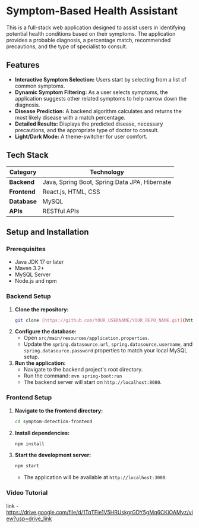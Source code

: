 # Symptom-Based Health Assistant

This is a full-stack web application designed to assist users in identifying potential health conditions based on their symptoms. The application provides a probable diagnosis, a percentage match, recommended precautions, and the type of specialist to consult.

## Features

-   **Interactive Symptom Selection:** Users start by selecting from a list of common symptoms.
-   **Dynamic Symptom Filtering:** As a user selects symptoms, the application suggests other related symptoms to help narrow down the diagnosis.
-   **Disease Prediction:** A backend algorithm calculates and returns the most likely disease with a match percentage.
-   **Detailed Results:** Displays the predicted disease, necessary precautions, and the appropriate type of doctor to consult.
-   **Light/Dark Mode:** A theme-switcher for user comfort.

## Tech Stack

| Category      | Technology                               	    |
| ------------- | --------------------------------------------- |
| **Backend**   | Java, Spring Boot, Spring Data JPA, Hibernate |
| **Frontend**  | React.js, HTML, CSS                           |
| **Database**  | MySQL                                   	    |
| **APIs**      | RESTful APIs                                	|

## Setup and Installation

### Prerequisites

-   Java JDK 17 or later
-   Maven 3.2+
-   MySQL Server
-   Node.js and npm

### Backend Setup

1.  **Clone the repository:**
    ```bash
    git clone [https://github.com/YOUR_USERNAME/YOUR_REPO_NAME.git](https://github.com/YOUR_USERNAME/YOUR_REPO_NAME.git)
    ```
2.  **Configure the database:**
    -   Open `src/main/resources/application.properties`.
    -   Update the `spring.datasource.url`, `spring.datasource.username`, and `spring.datasource.password` properties to match your local MySQL setup.
3.  **Run the application:**
    -   Navigate to the backend project's root directory.
    -   Run the command: `mvn spring-boot:run`
    -   The backend server will start on `http://localhost:8080`.

### Frontend Setup

1.  **Navigate to the frontend directory:**
    ```bash
    cd symptom-detection-frontend
    ```
2.  **Install dependencies:**
    ```bash
    npm install
    ```
3.  **Start the development server:**
    ```bash
    npm start
    ```
    -   The application will be available at `http://localhost:3000`.

### Video Tutorial
link - https://drive.google.com/file/d/1TqTFie1V5HRUskgrGDY5gMq6CKiOAMyz/view?usp=drive_link
